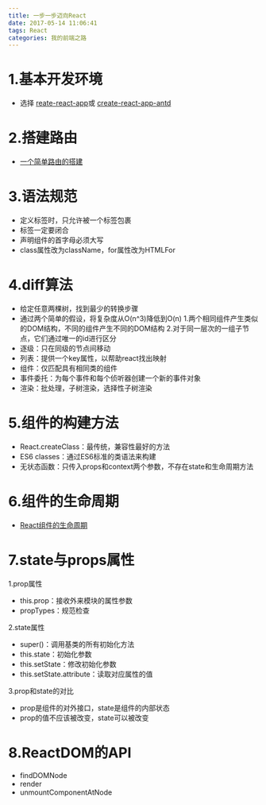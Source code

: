 ```yaml
---
title: 一步一步迈向React
date: 2017-05-14 11:06:41
tags: React
categories: 我的前端之路
---
```

# 1.基本开发环境
- 选择 [reate-react-app](https://github.com/facebookincubator/create-react-app)或 [create-react-app-antd](https://github.com/ant-design/create-react-app-antd)

# 2.搭建路由
- [一个简单路由的搭建](https://yuanchengjs.github.io/2017/08/21/%E6%88%91%E7%9A%84%E5%89%8D%E7%AB%AF%E4%B9%8B%E8%B7%AF/%E4%B8%80%E4%B8%AA%E7%AE%80%E5%8D%95%E8%B7%AF%E7%94%B1%E7%9A%84%E6%90%AD%E5%BB%BA/)

# 3.语法规范
- 定义标签时，只允许被一个标签包裹
- 标签一定要闭合
- 声明组件的首字母必须大写
- class属性改为className，for属性改为HTMLFor

# 4.diff算法
- 给定任意两棵树，找到最少的转换步骤
- 通过两个简单的假设，将复杂度从O(n^3)降低到O(n)
1.两个相同组件产生类似的DOM结构，不同的组件产生不同的DOM结构
2.对于同一层次的一组子节点，它们通过唯一的id进行区分
- 逐级：只在同级的节点间移动
- 列表：提供一个key属性，以帮助react找出映射
- 组件：仅匹配具有相同类的组件
- 事件委托：为每个事件和每个侦听器创建一个新的事件对象
- 渲染：批处理，子树渲染，选择性子树渲染

# 5.组件的构建方法
- React.createClass：最传统，兼容性最好的方法
- ES6 classes：通过ES6标准的类语法来构建
- 无状态函数：只传入props和context两个参数，不存在state和生命周期方法

# 6.组件的生命周期
- [React组件的生命周期](https://yuanchengjs.github.io/2017/08/21/%E6%88%91%E7%9A%84%E5%89%8D%E7%AB%AF%E4%B9%8B%E8%B7%AF/React%E7%BB%84%E4%BB%B6%E7%9A%84%E7%94%9F%E5%91%BD%E5%91%A8%E6%9C%9F/)

# 7.state与props属性
1.prop属性
- this.prop：接收外来模块的属性参数
- propTypes：规范检查

2.state属性
- super()：调用基类的所有初始化方法
- this.state：初始化参数
- this.setState：修改初始化参数
- this.setState.attribute：读取对应属性的值

3.prop和state的对比
- prop是组件的对外接口，state是组件的内部状态
- prop的值不应该被改变，state可以被改变

# 8.ReactDOM的API
- findDOMNode
- render
- unmountComponentAtNode


